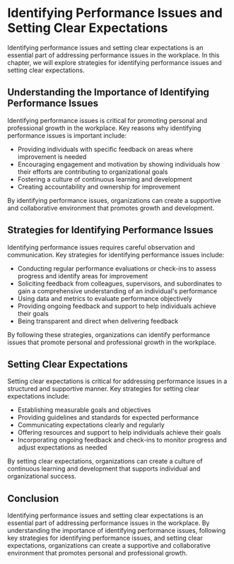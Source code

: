 Identifying Performance Issues and Setting Clear Expectations
========================================================================================================================

Identifying performance issues and setting clear expectations is an essential part of addressing performance issues in the workplace. In this chapter, we will explore strategies for identifying performance issues and setting clear expectations.

Understanding the Importance of Identifying Performance Issues
--------------------------------------------------------------

Identifying performance issues is critical for promoting personal and professional growth in the workplace. Key reasons why identifying performance issues is important include:

* Providing individuals with specific feedback on areas where improvement is needed
* Encouraging engagement and motivation by showing individuals how their efforts are contributing to organizational goals
* Fostering a culture of continuous learning and development
* Creating accountability and ownership for improvement

By identifying performance issues, organizations can create a supportive and collaborative environment that promotes growth and development.

Strategies for Identifying Performance Issues
---------------------------------------------

Identifying performance issues requires careful observation and communication. Key strategies for identifying performance issues include:

* Conducting regular performance evaluations or check-ins to assess progress and identify areas for improvement
* Soliciting feedback from colleagues, supervisors, and subordinates to gain a comprehensive understanding of an individual's performance
* Using data and metrics to evaluate performance objectively
* Providing ongoing feedback and support to help individuals achieve their goals
* Being transparent and direct when delivering feedback

By following these strategies, organizations can identify performance issues that promote personal and professional growth in the workplace.

Setting Clear Expectations
--------------------------

Setting clear expectations is critical for addressing performance issues in a structured and supportive manner. Key strategies for setting clear expectations include:

* Establishing measurable goals and objectives
* Providing guidelines and standards for expected performance
* Communicating expectations clearly and regularly
* Offering resources and support to help individuals achieve their goals
* Incorporating ongoing feedback and check-ins to monitor progress and adjust expectations as needed

By setting clear expectations, organizations can create a culture of continuous learning and development that supports individual and organizational success.

Conclusion
----------

Identifying performance issues and setting clear expectations is an essential part of addressing performance issues in the workplace. By understanding the importance of identifying performance issues, following key strategies for identifying performance issues, and setting clear expectations, organizations can create a supportive and collaborative environment that promotes personal and professional growth.
